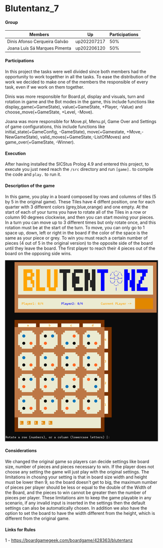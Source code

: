 # Blutentanz_7
#### Group

| Members | Up | Participations |
|---------|----|----------------|
|Dinis Afonso Cerqueira Galvão | up202207217| 50% |
|Joana Luís Sá Marques Pimenta | up202206120 | 50% |

#### Participations
In this project the tasks were well divided since both members had the opportunity to work togetther in all the tasks. To ease the distribution of the work we decided to make one of the members the responsible of every task, even if we work on them together.

Dinis was more responsible for Board.pl, display and visuals, turn and rotation in game and the Bot modes in the game, this include functions like display_game(+GameState), value(+GameState, +Player, -Value) and choose_move(+GameState, +Level, -Move).

Joana was more responsible for Move.pl, Menu.pl, Game Over and Settings of game configurations, this include functions like initial_state(+GameConfig, -GameState), move(+Gamestate, +Move,-NewGameState), valid_moves(+GameState,-ListOfMoves) and game_over(+GameState, -Winner).

#### Execution
After having installed the SICStus Prolog 4.9 and entered this project, to execute you just need reach the `/src` directory and run `[game].`  to compile the code and `play.` to run it.

#### Description of the game
In this game, you play in a board composed by rows and columns of tiles (5 by 5 in the original game). These Tiles have 4 diffent position, one for each quarter with 3 different colors (grey,blue,orange) and one empty. At the start of each of your turns you have to rotate all of the Tiles in a row or column 90 degrees clockwise, and then you can start moving your pieces. In a turn you can move up to 3 different times but only rotate once, and this rotation must be at the start of the turn. To move, you can only go to 1 space up, down, left or right in the board if the color of the space is the same as your piece or grey. To win you must reach a certain number of pieces (4 out of 5 in the original version) to the opposite side of the board until they leave the board. The first player to reach their 4 pieces out of the board on the opposing side wins.

![image](image_board.png)

#### Considerations
We changed the original game so players can decide settings like board size, number of pieces and pieces necessary to win. If the player does not choose any setting the game will just play with the original settings. The limitations in chosing your setting is that in board size width and height must be lower then 9, so the board doesn't get to big, the maximum number of pieces per player should be less or equal to the double of the Width of the Board, and the pieces to win cannot be greater then the number of pieces per player. These limitations aim to keep the game playable in any scenario, if any invalid input is inserted in the settings then the default settings can also be automatically chosen. In addition we also have the option to set the board to have the width different from the height, which is different from the original game.

#### Links for Rules
1 - https://boardgamegeek.com/boardgame/428363/blutentanz



